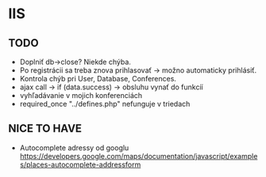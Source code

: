 # IIS

## TODO
- Doplniť db->close? Niekde chýba.
- Po registrácii sa treba znova prihlasovať -> možno automaticky prihlásiť.
- Kontrola chýb pri User, Database, Conferences.
- ajax call -> if (data.success) -> obsluhu vynať do funkcíí
- vyhľadávanie v mojich konferenciách
- required_once "../defines.php" nefunguje v triedach


## NICE TO HAVE
- Autocomplete adressy od googlu https://developers.google.com/maps/documentation/javascript/examples/places-autocomplete-addressform